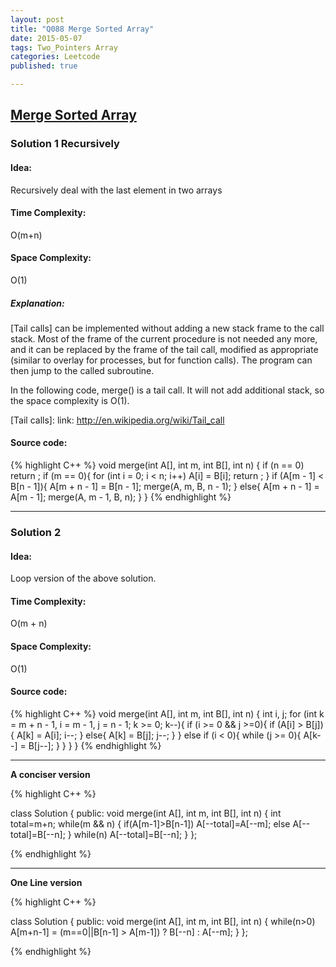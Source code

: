 ```yaml
---
layout: post
title: "Q088 Merge Sorted Array"
date: 2015-05-07
tags: Two_Pointers Array
categories: Leetcode
published: true

---
```


## [Merge Sorted Array](https://leetcode.com/problems/merge-sorted-array/) 

### Solution 1 Recursively

#### Idea:
Recursively deal with the last element in two arrays

#### Time Complexity:
O(m+n)

#### Space Complexity:
O(1)

##### Explanation:
[Tail calls] can be implemented without adding a new stack frame to the call stack. Most of the frame of the current procedure is not needed any more, and it can be replaced by the frame of the tail call, modified as appropriate (similar to overlay for processes, but for function calls). The program can then jump to the called subroutine. 

In the following code, merge() is a tail call. It will not add additional stack, so the space complexity is O(1).

[Tail calls]: link: http://en.wikipedia.org/wiki/Tail_call

#### Source code:
{% highlight C++ %}
    void merge(int A[], int m, int B[], int n) {
        if (n == 0)
            return ;
        if (m == 0){
            for (int i = 0; i < n; i++)
                A[i] = B[i];
            return ;
        }
        if (A[m - 1] < B[n - 1]){
            A[m + n - 1] = B[n - 1];
            merge(A, m, B, n - 1);
        }
        else{
            A[m + n - 1] = A[m - 1];
            merge(A, m - 1, B, n);
        }
    }
{% endhighlight %}

---

### Solution 2

#### Idea:
Loop version of the above solution.

#### Time Complexity:
O(m + n)

#### Space Complexity:
O(1) 

#### Source code:
{% highlight C++ %}
    void merge(int A[], int m, int B[], int n) {
        int i, j;
        for (int k = m + n - 1, i = m - 1, j = n - 1; k >= 0; k--){
            if (i >= 0 && j >=0){
                if (A[i] > B[j]){
                    A[k] = A[i];
                    i--;
                }
                else{
                    A[k] = B[j];
                    j--;
                }
            }
            else if (i < 0){
                while (j >= 0){
                    A[k--] = B[j--];
                }
            }
        }
    }
{% endhighlight %}

---

**A conciser version**

{% highlight C++ %}

class Solution {
public:
    void merge(int A[], int m, int B[], int n) {
        int total=m+n;
        while(m && n)
        {
            if(A[m-1]>B[n-1]) A[--total]=A[--m];
            else A[--total]=B[--n];
        }
        while(n) A[--total]=B[--n];
    }
};

{% endhighlight %}

---

**One Line version**

{% highlight C++ %}

class Solution {
public:
    void merge(int A[], int m, int B[], int n) {
        while(n>0) A[m+n-1] = (m==0||B[n-1] > A[m-1]) ? B[--n] : A[--m];
    }
};

{% endhighlight %}
